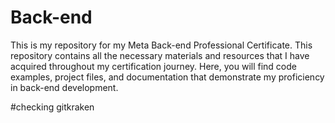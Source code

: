 # Back-end

This is my repository for my Meta Back-end Professional Certificate.
This repository contains all the necessary materials and resources that I have acquired throughout my certification journey. Here, you will find code examples, project files, and documentation that demonstrate my proficiency in back-end development.

#checking gitkraken